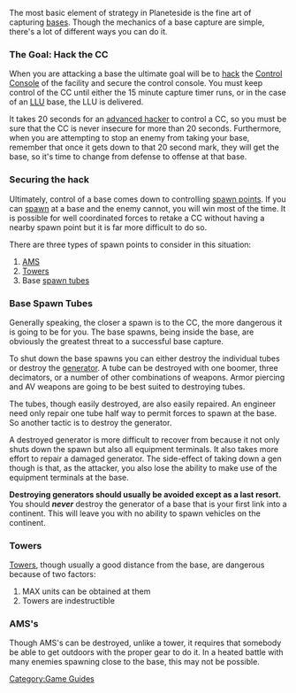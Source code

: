 The most basic element of strategy in Planeteside is the fine art of
capturing [bases](../locations/Facilities.md). Though the mechanics of a base
capture are simple, there's a lot of different ways you can do it.

<h3>

The Goal: Hack the CC

</h3>

When you are attacking a base the ultimate goal will be to
[hack](../terminology/Hack.md) the [Control
Console](../locations/Control_Console.md) of the facility and secure the
control console. You must keep control of the CC until either the 15
minute capture timer runs, or in the case of an [LLU](../terminology/Lattice_Logic_Unit.md)
base, the LLU is delivered.

It takes 20 seconds for an [advanced
hacker](../certifications/Advanced_Hacking.md) to control a CC, so you must be
sure that the CC is never insecure for more than 20 seconds.
Furthermore, when you are attempting to stop an enemy from taking your
base, remember that once it gets down to that 20 second mark, they will
get the base, so it's time to change from defense to offense at that
base.

<h3>

Securing the hack

</h3>

Ultimately, control of a base comes down to controlling [spawn
points](spawn_point.md). If you can [spawn](Spawn.md) at
a base and the enemy cannot, you will win most of the time. It is
possible for well coordinated forces to retake a CC without having a
nearby spawn point but it is far more difficult to do so.

There are three types of spawn points to consider in this situation:

1. [AMS](../vehicles/Advanced_Mobile_Station.md)
2. [Towers](../locations/Towers.md)
3. Base [spawn tubes](../items/Respawn_Tube.md)

<h3>

Base Spawn Tubes

</h3>

Generally speaking, the closer a spawn is to the CC, the more dangerous
it is going to be for you. The base spawns, being inside the base, are
obviously the greatest threat to a successful base capture.

To shut down the base spawns you can either destroy the individual tubes
or destroy the [generator](../items/Generator.md). A tube can be
destroyed with one boomer, three decimators, or a number of other
combinations of weapons. Armor piercing and AV weapons are going to be
best suited to destroying tubes.

The tubes, though easily destroyed, are also easily repaired. An
engineer need only repair one tube half way to permit forces to spawn at
the base. So another tactic is to destroy the generator.

A destroyed generator is more difficult to recover from because it not
only shuts down the spawn but also all equipment terminals. It also
takes more effort to repair a damaged generator. The side-effect of
taking down a gen though is that, as the attacker, you also lose the
ability to make use of the equipment terminals at the base.

<b>Destroying generators should usually be avoided except as a last
resort.</b> You should <b><i>never</i></b> destroy the generator of a
base that is your first link into a continent. This will leave you with
no ability to spawn vehicles on the continent.

<h3>

Towers

</h3>

[Towers](../locations/Towers.md), though usually a good distance from the
base, are dangerous because of two factors:

1. MAX units can be obtained at them
2. Towers are indestructible

<h3>

AMS's

</h3>

Though AMS's can be destroyed, unlike a tower, it requires that somebody
be able to get outdoors with the proper gear to do it. In a heated
battle with many enemies spawning close to the base, this may not be
possible.

[Category:Game Guides](../Category:Game_Guides.md)
